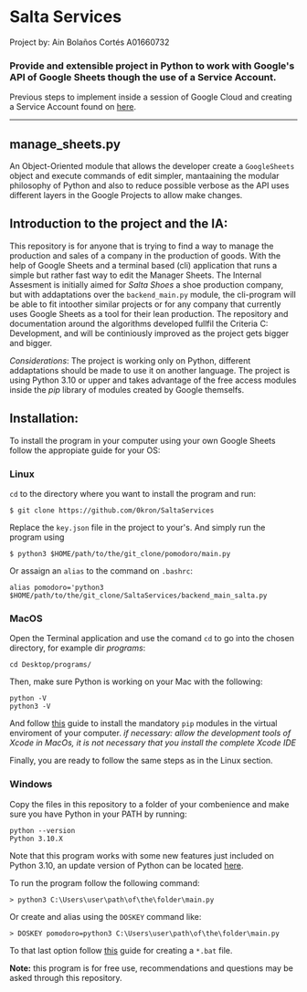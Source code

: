# Salta Services

Project by: Ain Bolaños Cortés A01660732

### Provide and extensible project in Python to work with Google's API of Google Sheets though the use of a Service Account. 

Previous steps to implement inside a session of Google Cloud and creating a Service Account found on [here](https://developers.google.com/sheets/api/quickstart/python).

---
## manage_sheets.py
An Object-Oriented module that allows the developer create a `GoogleSheets` object and execute commands of edit simpler, mantaaining the modular philosophy of Python and also to reduce possible verbose as the API uses different layers in the Google Projects to allow make changes.

## Introduction to the project and the IA: 

This repository is for anyone that is trying to find a way to manage the production and sales of a company in the production of goods. With the help of Google Sheets and a terminal based (cli) application that runs a simple but rather fast way to edit the Manager Sheets. The Internal Assesment is initially aimed for *Salta Shoes* a shoe production company, but with addaptations over the `backend_main.py` module, the cli-program will be able to fit intoother similar projects or for any company that currently uses Google Sheets as a tool for their lean production. 
The repository and documentation around the algorithms developed fullfil the Criteria C: Development, and will be continiously improved as the project gets bigger and bigger. 

*Considerations*: The project is working only on Python, different addaptations should be made to use it on another language. The project is using Python 3.10 or upper and takes advantage of the free access modules inside the *pip* library of modules created by Google themselfs. 

## Installation:
To install the program in your computer using your own Google Sheets follow the appropiate guide for your OS: 

### Linux 
`cd` to the directory where you want to install the program and run: 
```
$ git clone https://github.com/0kron/SaltaServices
```
Replace the `key.json` file in the project to your's. And simply run the program using
```
$ python3 $HOME/path/to/the/git_clone/pomodoro/main.py
```
Or assaign an `alias` to the command on `.bashrc`: 
```
alias pomodoro='python3 $HOME/path/to/the/git_clone/SaltaServices/backend_main_salta.py
```

### MacOS
Open the Terminal application and use the comand `cd` to go into the chosen directory, for example dir *programs*: 
```
cd Desktop/programs/
```

Then, make sure Python is working on your Mac with the following: 
```
python -V
python3 -V
```
And follow [this](https://developers.google.com/sheets/api/guides/concepts) guide to install the mandatory `pip` modules in the virtual enviroment of your computer. 
*if necessary: allow the development tools of Xcode in MacOs, it is not necessary that you install the complete Xcode IDE*

Finally, you are ready to follow the same steps as in the Linux section. 

### Windows
Copy the files in this repository to a folder of your combenience and make sure you have Python in your PATH by running: 
```
python --version
Python 3.10.X
```
Note that this program works with some new features just included on Python 3.10, an update version of Python can be located [here](https://www.python.org/downloads/). 

To run the program follow the following command: 
```
> python3 C:\Users\user\path\of\the\folder\main.py
```
Or create and alias using the `DOSKEY` command like: 
```
> DOSKEY pomodoro=python3 C:\Users\user\path\of\the\folder\main.py
```
To that last option follow [this](https://shivamethical.medium.com/create-command-line-alias-in-windows-76684635b4c4) guide for creating a `*.bat` file.


**Note:** this program is for free use, recommendations and questions may be asked through this repository.
